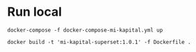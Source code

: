 # Run local

````
docker-compose -f docker-compose-mi-kapital.yml up
````



````
docker build -t 'mi-kapital-superset:1.0.1' -f Dockerfile .
````